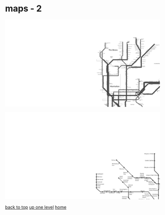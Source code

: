 # maps - 2
[![new_york_city_subway_map.png](/terminal/grey%20on%20alpha/big/maps/new_york_city_subway_map.png "new_york_city_subway_map.png")](https://raw.githubusercontent.com/buckmanc/wallpapers/main/terminal/grey%20on%20alpha/big/maps/new_york_city_subway_map.png)

[![tehran_metro_map_v1_0.png](/terminal/grey%20on%20alpha/big/maps/tehran_metro_map_v1_0.png "tehran_metro_map_v1_0.png")](https://raw.githubusercontent.com/buckmanc/wallpapers/main/terminal/grey%20on%20alpha/big/maps/tehran_metro_map_v1_0.png)


</p>
</details>


[back to top](#)
[up one level](/terminal/grey%20on%20alpha/big/README.MD)
[home](/)
